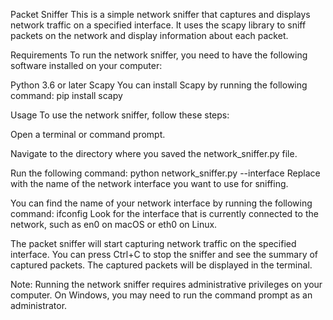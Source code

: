 Packet Sniffer
This is a simple network sniffer that captures and displays network traffic on a specified interface. 
It uses the scapy library to sniff packets on the network and display information about each packet.

Requirements
To run the network sniffer, you need to have the following software installed on your computer:

Python 3.6 or later
Scapy
You can install Scapy by running the following command:
pip install scapy

Usage
To use the network sniffer, follow these steps:

Open a terminal or command prompt.

Navigate to the directory where you saved the network_sniffer.py file.

Run the following command:
python network_sniffer.py --interface <interface>
Replace <interface> with the name of the network interface you want to use for sniffing. 

You can find the name of your network interface by running the following command:
ifconfig
Look for the interface that is currently connected to the network, such as en0 on macOS or eth0 on Linux.

The packet sniffer will start capturing network traffic on the specified interface. 
You can press Ctrl+C to stop the sniffer and see the summary of captured packets. 
The captured packets will be displayed in the terminal.

Note: Running the network sniffer requires administrative privileges on your computer. 
On Windows, you may need to run the command prompt as an administrator.